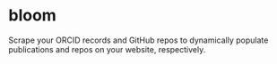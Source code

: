 # bloom
Scrape your ORCID records and GitHub repos to dynamically populate publications and repos on your website, respectively.
 
